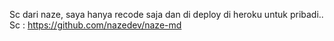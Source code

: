 Sc dari naze, saya hanya recode saja dan di deploy di heroku untuk pribadi..
Sc : https://github.com/nazedev/naze-md
